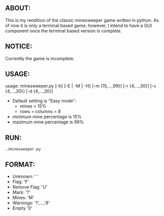 ## ABOUT:
This is my rendition of the classic minesweeper game written in python.
As of now it is only a terminal based game; however, I intend to have a GUI
component once the terminal based version is complete.

## NOTICE:
Currently the game is incomplete.

## USAGE:
usage: minesweeper.py [-h] [-E | -M | -H] [-m {15,...,99}] [-r
{4,...,30}] [-c {4,...,30}] [-d {4,...,30}]
* Default setting is "Easy mode":
  * mines = 15%
  * rows = columns = 8
* minimum mine percentage is 15%
* mazimum mine percentage is 99%

## RUN:
```
./minesweeper.py
```

## FORMAT:
* Unknown:      ' '
* Flag:         'F'
* Remove Flag:  'U'
* Mark:         '?'
* Mines:        'M'
* Warnings:     '1',...,'8'
* Empty         '0'
